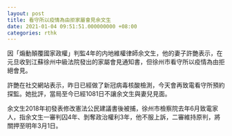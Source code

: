 ```yaml
---
layout: post
title: 看守所以疫情為由拒家屬會見余文生
date: 2021-01-04 09:51:51.000000000 +08:00
categories: rthk
---
```


因「煽動顛覆國家政權」判監4年的内地維權律師余文生，他的妻子許艷表示，在元旦收到江蘇徐州中級法院發出的家屬會見通知書，但徐州市看守所以疫情為由拒絕會見。

許艷在社交網站表示，昨日已經做了新冠病毒核酸檢測，今天會再致電看守所預約探監。她批評，當局至今已經1081日不讓余文生與妻兒見面。

余文生2018年初發表修改憲法公民建議書後被捕，徐州市檢察院去年6月致電家人，指余文生一審判囚4年、剝奪政治權利3年，他不服上訴，二審維持原判，將關押至明年3月1日。
